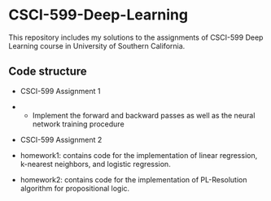 # CSCI-599-Deep-Learning
This repository includes my solutions to the assignments of CSCI-599 Deep Learning course in University of Southern California.

## Code structure 
- CSCI-599 Assignment 1
- - Implement the forward and backward passes as well as the neural network training procedure
- CSCI-599 Assignment 2 



- homework1: contains code for the implementation of linear regression, k-nearest neighbors, and logistic regression.
- homework2: contains code for the implementation of PL-Resolution algorithm for propositional logic.
